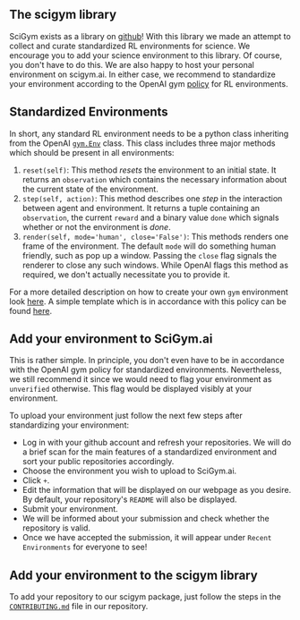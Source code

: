 ## The scigym library

SciGym exists as a library on [github](https://github.com/hendrikpn/scigym)! With this library we made an attempt to collect and curate standardized RL environments for science. We encourage you to add your science environment to this library. Of course, you don't have to do this. We are also happy to host your personal environment on scigym.ai. In either case, we recommend to standardize your environment according to the OpenAI gym [policy](https://github.com/HendrikPN/scigym/blob/master/CONTRIBUTING.md#how-to-standardize-your-environment) for RL environments.

## Standardized Environments

In short, any standard RL environment needs to be a python class inheriting from the OpenAI [`gym.Env`](https://github.com/openai/gym/blob/master/gym/core.py) class. This class includes three major methods which should be present in all environments:

1. `reset(self)`: This method *resets* the environment to an initial state. It returns an `observation` which contains the necessary information about the current state of the environment.
2. `step(self, action)`: This method describes one *step* in the interaction between agent and environment. It returns a tuple containing an `observation`, the current `reward` and a binary value `done` which signals whether or not the environment is *done*.
3. `render(self, mode='human', close='False')`: This methods renders one frame of the environment. The default `mode` will do something human friendly, such as pop up a window. Passing the `close` flag signals the renderer to close any such windows. While OpenAI flags this method as required, we don't actually necessitate you to provide it.

For a more detailed description on how to create your own `gym` environment look [here](https://github.com/HendrikPN/scigym/blob/master/CONTRIBUTING.md#how-to-standardize-your-environment). A simple template which is in accordance with this policy can be found [here](https://github.com/HendrikPN/gym-template).

## Add your environment to SciGym.ai

This is rather simple. In principle, you don't even have to be in accordance with the OpenAI gym policy for standardized environments. Nevertheless, we still recommend it since we would need to flag your environment as `unverified` otherwise. This flag would be displayed visibly at your environment. 

To upload your environment just follow the next few steps after standardizing your environment:

* Log in with your github account and refresh your repositories. We will do a brief scan for the main features of a standardized environment and sort your public repositories accordingly. 
* Choose the environment you wish to upload to SciGym.ai. 
* Click `+`.
* Edit the information that will be displayed on our webpage as you desire. By default, your repository's `README` will also be displayed.
* Submit your environment.
* We will be informed about your submission and check whether the repository is valid.
* Once we have accepted the submission, it will appear under `Recent Environments` for everyone to see!

## Add your environment to the scigym library

To add your repository to our scigym package, just follow the steps in the [`CONTRIBUTING.md`](https://github.com/HendrikPN/scigym/blob/master/CONTRIBUTING.md#how-to-add-an-environment-to-scigym) file in our repository.

